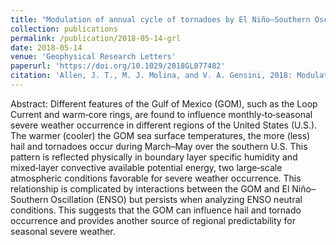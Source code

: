 ```yaml
---
title: "Modulation of annual cycle of tornadoes by El Niño–Southern Oscillation"
collection: publications
permalink: /publication/2018-05-14-grl
date: 2018-05-14
venue: 'Geophysical Research Letters'
paperurl: 'https://doi.org/10.1029/2018GL077482'
citation: 'Allen, J. T., M. J. Molina, and V. A. Gensini, 2018: Modulation of annual cycle of tornadoes by El Niño–Southern Oscillation. <i>Geophysical Research Letters</i>. 45, 5708-5717.'
---
```


Abstract: Different features of the Gulf of Mexico (GOM), such as the Loop Current and warm‐core rings, are found to influence monthly‐to‐seasonal severe weather occurrence in different regions of the United States (U.S.). The warmer (cooler) the GOM sea surface temperatures, the more (less) hail and tornadoes occur during March–May over the southern U.S. This pattern is reflected physically in boundary layer specific humidity and mixed‐layer convective available potential energy, two large‐scale atmospheric conditions favorable for severe weather occurrence. This relationship is complicated by interactions between the GOM and El Niño–Southern Oscillation (ENSO) but persists when analyzing ENSO neutral conditions. This suggests that the GOM can influence hail and tornado occurrence and provides another source of regional predictability for seasonal severe weather.
